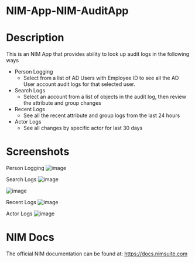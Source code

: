 # NIM-App-NIM-AuditApp

# Description
This is an NIM App that provides ability to look up audit logs in the following ways
* Person Logging
    * Select from a list of AD Users with Employee ID to see all the AD User account audit logs for that selected user.
* Search Logs
    * Select an account from a list of objects in the audit log, then review the attribute and group changes
* Recent Logs
    * See all the recent attribute and group logs from the last 24 hours
* Actor Logs
	* See all changes by specific actor for last 30 days

# Screenshots
Person Logging
![image](https://github.com/user-attachments/assets/2c389109-73c5-4a11-8347-cb09ff40f097)




Search Logs
![image](https://github.com/user-attachments/assets/9d719d42-23c9-4b81-82c3-74b04ae99951)


![image](https://github.com/user-attachments/assets/ec80acee-e6be-4abf-9b2d-0752edd78352)




Recent Logs
![image](https://github.com/user-attachments/assets/d27c1177-675f-4f1b-a9c1-ba5338cc0b6b)




Actor Logs
![image](https://github.com/user-attachments/assets/eaa51e20-f374-4c03-8dfa-cbb5694dfbbc)





# NIM Docs
The official NIM documentation can be found at: https://docs.nimsuite.com
